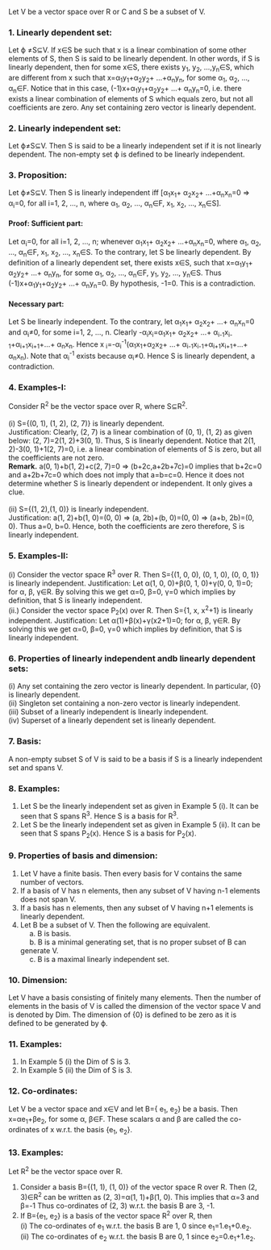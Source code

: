 Let V be a vector space over R or C and S be a subset of V.
### 1. Linearly dependent set:
Let &straightphi; ≠S⊆V. If x&isin;S be such that x is a linear combination of some other elements of S, then S is said to be linearly dependent. In other words, if S is linearly dependent, then for some x&isin;S, there exists y<sub>1</sub>, y<sub>2</sub>, …,y<sub>n</sub>&isin;S, which are different from x such that x=α<sub>1</sub>y<sub>1</sub>+α<sub>2</sub>y<sub>2</sub>+ …+α<sub>n</sub>y<sub>n</sub>, for some α<sub>1</sub>, α<sub>2</sub>, ..., α<sub>n</sub>&isin;F. Notice that in this case, (-1)x+α<sub>1</sub>y<sub>1</sub>+α<sub>2</sub>y<sub>2</sub>+ …+ α<sub>n</sub>y<sub>n</sub>=0, i.e. there exists a linear combination of elements of S which equals zero, but not all coefficients are zero. Any set containing zero vector is linearly dependent.
### 2. Linearly independent set:
Let &straightphi;≠S⊆V. Then S is said to be a linearly independent set if it is not linearly dependent. The non-empty set &straightphi; is defined to be linearly independent.
### 3. Proposition:
Let &straightphi;≠S⊆V. Then S is linearly independent iff [α<sub>1</sub>x<sub>1</sub>+ α<sub>2</sub>x<sub>2</sub>+ …+α<sub>n</sub>x<sub>n</sub>=0 &#8658; α<sub>i</sub>=0, for all i=1, 2, …, n, where α<sub>1</sub>, α<sub>2</sub>, ..., α<sub>n</sub>&isin;F, x<sub>1</sub>, x<sub>2</sub>, …, x<sub>n</sub>&isin;S].
#### Proof: Sufficient part:
Let α<sub>i</sub>=0, for all i=1, 2, …, n;
whenever α<sub>1</sub>x<sub>1</sub>+ α<sub>2</sub>x<sub>2</sub>+ …+α<sub>n</sub>x<sub>n</sub>=0, where α<sub>1</sub>, α<sub>2</sub>, ..., α<sub>n</sub>&isin;F, x<sub>1</sub>, x<sub>2</sub>, …, x<sub>n</sub>&isin;S. To the contrary, let S be linearly dependent. By definition of a linearly dependent set, there exists x&isin;S, such that x=α<sub>1</sub>y<sub>1</sub>+ α<sub>2</sub>y<sub>2</sub>+ …+ α<sub>n</sub>y<sub>n</sub>, for some α<sub>1</sub>, α<sub>2</sub>, ..., α<sub>n</sub>&isin;F, y<sub>1</sub>, y<sub>2</sub>, …, y<sub>n</sub>&isin;S. Thus (-1)x+α<sub>1</sub>y<sub>1</sub>+α<sub>2</sub>y<sub>2</sub>+ …+ α<sub>n</sub>y<sub>n</sub>=0. By hypothesis, -1=0. This is a contradiction.
#### Necessary part:
Let S be linearly independent. To the contrary, let α<sub>1</sub>x<sub>1</sub>+ α<sub>2</sub>x<sub>2</sub>+ …+ α<sub>n</sub>x<sub>n</sub>=0 and α<sub>i</sub>≠0, for some i=1, 2, …, n. Clearly -α<sub>i</sub>x<sub>i</sub>=α<sub>1</sub>x<sub>1</sub>+ α<sub>2</sub>x<sub>2</sub>+ …+
α<sub>i-1</sub>x<sub>i-1</sub>+α<sub>i+1</sub>x<sub>i+1</sub>+…+ α<sub>n</sub>x<sub>n</sub>. Hence x <sub>i</sub>=-α<sub>i</sub><sup>-1</sup>(α<sub>1</sub>x<sub>1</sub>+α<sub>2</sub>x<sub>2</sub>+ …+ α<sub>i-1</sub>x<sub>i-1</sub>+α<sub>i+1</sub>x<sub>i+1</sub>+…+ α<sub>n</sub>x<sub>n</sub>). Note that α<sub>i</sub><sup>-1</sup> exists because α<sub>i</sub>≠0. Hence S is linearly dependent, a contradiction.
### 4. Examples-I:
Consider R<sup>2</sup> be the vector space over R, where S⊆R<sup>2</sup>.<br><br>
(i) S={(0, 1), (1, 2), (2, 7)} is linearly dependent. <br>
Justification: Clearly, (2, 7) is a linear combination of (0, 1), (1, 2) as given below:
(2, 7)=2(1, 2)+3(0, 1). Thus, S is linearly dependent. Notice that 2(1, 2)-3(0, 1)+1(2, 7)=0, i.e. a linear combination of elements of S is zero, but all the coefficients are not zero.<br>
<b>Remark.</b> a(0, 1)+b(1, 2)+c(2, 7)=0 ⇒ (b+2c,a+2b+7c)=0 implies that b+2c=0 and a+2b+7c=0 which does not imply that a=b=c=0. Hence it does not determine whether S is linearly dependent or independent. It only gives a clue.<br><br>
(ii) S={(1, 2),(1, 0)} is linearly independent. <br>
Justification: a(1, 2)+b(1, 0)=(0, 0) ⇒ (a, 2b)+(b, 0)=(0, 0) ⇒ (a+b, 2b)=(0, 0). Thus a=0, b=0. Hence, both the coefficients are zero therefore, S is linearly independent.

### 5. Examples-II:
(i) Consider the vector space R<sup>3</sup> over R. Then S={(1, 0, 0), (0, 1, 0), (0, 0, 1)} is linearly independent.
Justification: Let α(1, 0, 0)+β(0, 1, 0)+γ(0, 0, 1)=0; for α, β, γ&isin;R. By solving this we get α=0, β=0, γ=0 which implies by definition, that S is linearly independent.<br>
(ii.) Consider the vector space P<sub>2</sub>(x) over R. Then S={1, x, x<sup>2</sup>+1} is linearly independent.
Justification: Let α(1)+β(x)+γ(x2+1)=0; for α, β, γ&isin;R. By solving this we get α=0, β=0, γ=0 which implies by definition, that S is linearly independent.
### 6. Properties of linearly independent andb linearly dependent sets:
(i) Any set containing the zero vector is linearly dependent. In particular, {0} is linearly dependent. <br>
(ii) Singleton set containing a non-zero vector is linearly independent. <br>
(iii) Subset of a linearly independent is linearly independent.<br>
(iv) Superset of a linearly dependent set is linearly dependent.<br>

### 7. Basis:
A non-empty subset S of V is said to be a basis if S is a linearly independent set and spans V.

### 8. Examples:
1. Let S be the linearly independent set as given in Example 5 (i). It can be seen that S spans R<sup>3</sup>. Hence S is a basis for R<sup>3</sup>.
2. Let S be the linearly independent set as given in Example 5 (ii). It can be seen that S spans P<sub>2</sub>(x). Hence S is a basis for P<sub>2</sub>(x).
### 9. Properties of basis and dimension:
1. Let V have a finite basis. Then every basis for V contains the same number of vectors.
2. If a basis of V has n elements, then any subset of V having n-1 elements does not span V.
3. If a basis has n elements, then any subset of V having n+1 elements is linearly dependent.
4. Let B be a subset of V. Then the following are equivalent.<br>
&emsp; a. B is basis.<br>
&emsp; b. B is a minimal generating set, that is no proper subset of B can generate V.<br>
&emsp; c. B is a maximal linearly independent set.<br>

### 10. Dimension:
Let V have a basis consisting of finitely many elements. Then the number of elements in the basis of V is called the dimension of the vector space V and is denoted by Dim. The dimension of {0} is defined to be zero as it is defined to be generated by &straightphi;.
### 11. Examples:
1. In Example 5 (i) the Dim of S is 3.<br>
2. In Example 5 (ii) the Dim of S is 3.
### 12. Co-ordinates:
Let V be a vector space and x&isin;V and let B={ e<sub>1</sub>, e<sub>2</sub>} be a basis. Then x=αe<sub>1</sub>+βe<sub>2</sub>, for some α, β&isin;F. These scalars α and β are called the co-ordinates of x w.r.t. the basis {e<sub>1</sub>, e<sub>2</sub>}.
### 13. Examples:
Let R<sup>2</sup> be the vector space over R.
1. Consider a basis B={(1, 1), (1, 0)} of the vector space R<sup></sup> over R. Then (2, 3)&isin;R<sup>2</sup> can be written as (2, 3)=α(1, 1)+β(1, 0). This implies that α=3 and β=-1 Thus co-ordinates of (2, 3) w.r.t. the basis B are 3, -1.
2. If B={e<sub>1</sub>, e<sub>2</sub>} is a basis of the vector space R<sup>2</sup> over R, then<br>
(i) The co-ordinates of e<sub>1</sub> w.r.t. the basis B are 1, 0 since e<sub>1</sub>=1.e<sub>1</sub>+0.e<sub>2</sub>.<br>
(ii) The co-ordinates of e<sub>2</sub> w.r.t. the basis B are 0, 1 since e<sub>2</sub>=0.e<sub>1</sub>+1.e<sub>2</sub>.
